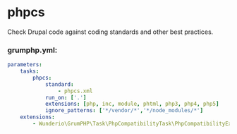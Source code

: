 # phpcs

Check Drupal code against coding standards and other best practices.

### grumphp.yml:
````yml
parameters:
    tasks:
        phpcs:
            standard:
                - phpcs.xml
            run_on: ['.']
            extensions: [php, inc, module, phtml, php3, php4, php5]
            ignore_patterns: ['*/vendor/*','*/node_modules/*']
    extensions:
        - Wunderio\GrumPHP\Task\PhpCompatibilityTask\PhpCompatibilityExtensionLoader
````
